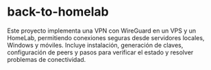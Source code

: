 # back-to-homelab
Este proyecto implementa una VPN con WireGuard en un VPS y un HomeLab, permitiendo conexiones seguras desde servidores locales, Windows y móviles. Incluye instalación, generación de claves, configuración de peers y pasos para verificar el estado y resolver problemas de conectividad.
